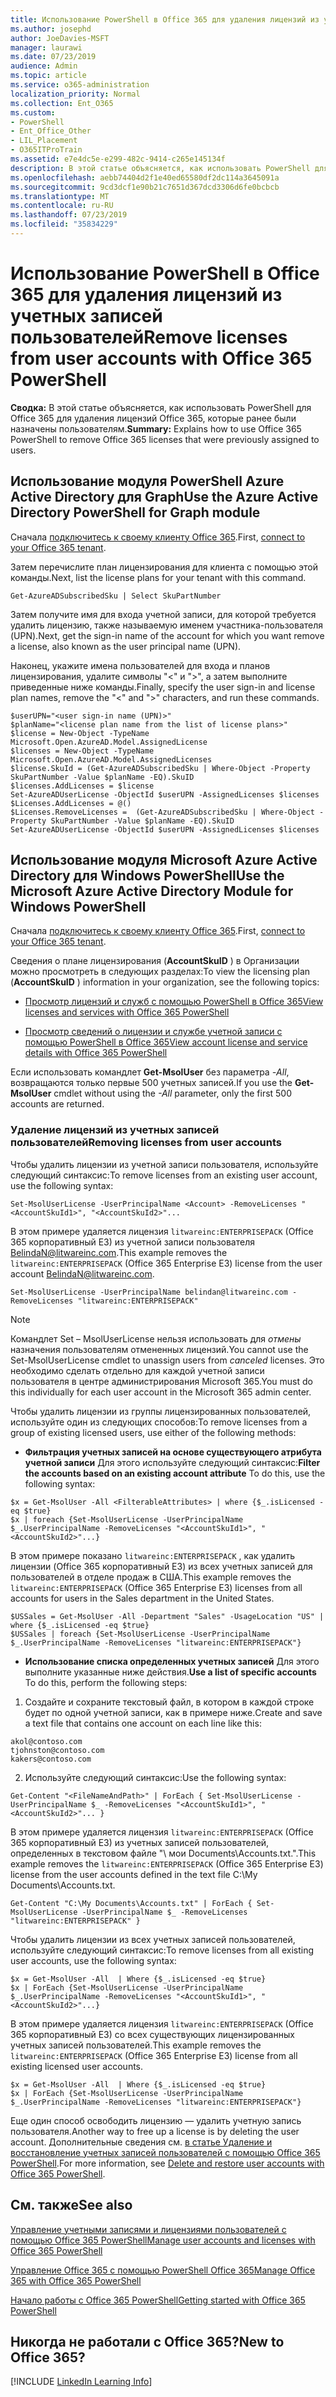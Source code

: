 ```yaml
---
title: Использование PowerShell в Office 365 для удаления лицензий из учетных записей пользователей
ms.author: josephd
author: JoeDavies-MSFT
manager: laurawi
ms.date: 07/23/2019
audience: Admin
ms.topic: article
ms.service: o365-administration
localization_priority: Normal
ms.collection: Ent_O365
ms.custom:
- PowerShell
- Ent_Office_Other
- LIL_Placement
- O365ITProTrain
ms.assetid: e7e4dc5e-e299-482c-9414-c265e145134f
description: В этой статье объясняется, как использовать PowerShell для Office 365 для удаления лицензий Office 365, которые ранее были назначены пользователям.
ms.openlocfilehash: aebb74404d2f1e40ed65580df2dc114a3645091a
ms.sourcegitcommit: 9cd3dcf1e90b21c7651d367dcd3306d6fe0bcbcb
ms.translationtype: MT
ms.contentlocale: ru-RU
ms.lasthandoff: 07/23/2019
ms.locfileid: "35834229"
---
```

# <a name="remove-licenses-from-user-accounts-with-office-365-powershell"></a><span data-ttu-id="754d6-103">Использование PowerShell в Office 365 для удаления лицензий из учетных записей пользователей</span><span class="sxs-lookup"><span data-stu-id="754d6-103">Remove licenses from user accounts with Office 365 PowerShell</span></span>

<span data-ttu-id="754d6-104">**Сводка:** В этой статье объясняется, как использовать PowerShell для Office 365 для удаления лицензий Office 365, которые ранее были назначены пользователям.</span><span class="sxs-lookup"><span data-stu-id="754d6-104">**Summary:** Explains how to use Office 365 PowerShell to remove Office 365 licenses that were previously assigned to users.</span></span>

## <a name="use-the-azure-active-directory-powershell-for-graph-module"></a><span data-ttu-id="754d6-105">Использование модуля PowerShell Azure Active Directory для Graph</span><span class="sxs-lookup"><span data-stu-id="754d6-105">Use the Azure Active Directory PowerShell for Graph module</span></span>

<span data-ttu-id="754d6-106">Сначала [подключитесь к своему клиенту Office 365](connect-to-office-365-powershell.md#connect-with-the-azure-active-directory-powershell-for-graph-module).</span><span class="sxs-lookup"><span data-stu-id="754d6-106">First, [connect to your Office 365 tenant](connect-to-office-365-powershell.md#connect-with-the-azure-active-directory-powershell-for-graph-module).</span></span>
  

<span data-ttu-id="754d6-107">Затем перечислите план лицензирования для клиента с помощью этой команды.</span><span class="sxs-lookup"><span data-stu-id="754d6-107">Next, list the license plans for your tenant with this command.</span></span>

```
Get-AzureADSubscribedSku | Select SkuPartNumber
```

<span data-ttu-id="754d6-108">Затем получите имя для входа учетной записи, для которой требуется удалить лицензию, также называемую именем участника-пользователя (UPN).</span><span class="sxs-lookup"><span data-stu-id="754d6-108">Next, get the sign-in name of the account for which you want remove a license, also known as the user principal name (UPN).</span></span>

<span data-ttu-id="754d6-109">Наконец, укажите имена пользователей для входа и планов лицензирования, удалите символы "<" и ">", а затем выполните приведенные ниже команды.</span><span class="sxs-lookup"><span data-stu-id="754d6-109">Finally, specify the user sign-in and license plan names, remove the "<" and ">" characters, and run these commands.</span></span>

```
$userUPN="<user sign-in name (UPN)>"
$planName="<license plan name from the list of license plans>"
$license = New-Object -TypeName Microsoft.Open.AzureAD.Model.AssignedLicense
$licenses = New-Object -TypeName Microsoft.Open.AzureAD.Model.AssignedLicenses
$license.SkuId = (Get-AzureADSubscribedSku | Where-Object -Property SkuPartNumber -Value $planName -EQ).SkuID
$licenses.AddLicenses = $license
Set-AzureADUserLicense -ObjectId $userUPN -AssignedLicenses $licenses
$Licenses.AddLicenses = @()
$Licenses.RemoveLicenses =  (Get-AzureADSubscribedSku | Where-Object -Property SkuPartNumber -Value $planName -EQ).SkuID
Set-AzureADUserLicense -ObjectId $userUPN -AssignedLicenses $licenses
```

## <a name="use-the-microsoft-azure-active-directory-module-for-windows-powershell"></a><span data-ttu-id="754d6-110">Использование модуля Microsoft Azure Active Directory для Windows PowerShell</span><span class="sxs-lookup"><span data-stu-id="754d6-110">Use the Microsoft Azure Active Directory Module for Windows PowerShell</span></span>

<span data-ttu-id="754d6-111">Сначала [подключитесь к своему клиенту Office 365](connect-to-office-365-powershell.md#connect-with-the-microsoft-azure-active-directory-module-for-windows-powershell).</span><span class="sxs-lookup"><span data-stu-id="754d6-111">First, [connect to your Office 365 tenant](connect-to-office-365-powershell.md#connect-with-the-microsoft-azure-active-directory-module-for-windows-powershell).</span></span>

   
<span data-ttu-id="754d6-112">Сведения о плане лицензирования (**AccountSkuID** ) в Организации можно просмотреть в следующих разделах:</span><span class="sxs-lookup"><span data-stu-id="754d6-112">To view the licensing plan (**AccountSkuID** ) information in your organization, see the following topics:</span></span>
    
  - [<span data-ttu-id="754d6-113">Просмотр лицензий и служб с помощью PowerShell в Office 365</span><span class="sxs-lookup"><span data-stu-id="754d6-113">View licenses and services with Office 365 PowerShell</span></span>](view-licenses-and-services-with-office-365-powershell.md)
    
  - [<span data-ttu-id="754d6-114">Просмотр сведений о лицензии и службе учетной записи с помощью PowerShell в Office 365</span><span class="sxs-lookup"><span data-stu-id="754d6-114">View account license and service details with Office 365 PowerShell</span></span>](view-account-license-and-service-details-with-office-365-powershell.md)
    
<span data-ttu-id="754d6-115">Если использовать командлет **Get-MsolUser** без параметра _-All_, возвращаются только первые 500 учетных записей.</span><span class="sxs-lookup"><span data-stu-id="754d6-115">If you use the **Get-MsolUser** cmdlet without using the _-All_ parameter, only the first 500 accounts are returned.</span></span>
    
### <a name="removing-licenses-from-user-accounts"></a><span data-ttu-id="754d6-116">Удаление лицензий из учетных записей пользователей</span><span class="sxs-lookup"><span data-stu-id="754d6-116">Removing licenses from user accounts</span></span>

<span data-ttu-id="754d6-117">Чтобы удалить лицензии из учетной записи пользователя, используйте следующий синтаксис:</span><span class="sxs-lookup"><span data-stu-id="754d6-117">To remove licenses from an existing user account, use the following syntax:</span></span>
  
```
Set-MsolUserLicense -UserPrincipalName <Account> -RemoveLicenses "<AccountSkuId1>", "<AccountSkuId2>"...
```

<span data-ttu-id="754d6-118">В этом примере удаляется лицензия `litwareinc:ENTERPRISEPACK` (Office 365 корпоративный E3) из учетной записи пользователя BelindaN@litwareinc.com.</span><span class="sxs-lookup"><span data-stu-id="754d6-118">This example removes the `litwareinc:ENTERPRISEPACK` (Office 365 Enterprise E3) license from the user account BelindaN@litwareinc.com.</span></span>
  
```
Set-MsolUserLicense -UserPrincipalName belindan@litwareinc.com -RemoveLicenses "litwareinc:ENTERPRISEPACK"
```

>[!Note]
><span data-ttu-id="754d6-119">Командлет Set – MsolUserLicense нельзя использовать для *отмены* назначения пользователям отмененных лицензий.</span><span class="sxs-lookup"><span data-stu-id="754d6-119">You cannot use the Set-MsolUserLicense cmdlet to unassign users from *canceled* licenses.</span></span> <span data-ttu-id="754d6-120">Это необходимо сделать отдельно для каждой учетной записи пользователя в центре администрирования Microsoft 365.</span><span class="sxs-lookup"><span data-stu-id="754d6-120">You must do this individually for each user account in the Microsoft 365 admin center.</span></span>
>

<span data-ttu-id="754d6-121">Чтобы удалить лицензии из группы лицензированных пользователей, используйте один из следующих способов:</span><span class="sxs-lookup"><span data-stu-id="754d6-121">To remove licenses from a group of existing licensed users, use either of the following methods:</span></span>
  
- <span data-ttu-id="754d6-122">**Фильтрация учетных записей на основе существующего атрибута учетной записи** Для этого используйте следующий синтаксис:</span><span class="sxs-lookup"><span data-stu-id="754d6-122">**Filter the accounts based on an existing account attribute** To do this, use the following syntax:</span></span>
    
```
$x = Get-MsolUser -All <FilterableAttributes> | where {$_.isLicensed -eq $true}
$x | foreach {Set-MsolUserLicense -UserPrincipalName $_.UserPrincipalName -RemoveLicenses "<AccountSkuId1>", "<AccountSkuId2>"...}
```

<span data-ttu-id="754d6-123">В этом примере показано `litwareinc:ENTERPRISEPACK` , как удалить лицензии (Office 365 корпоративный E3) из всех учетных записей для пользователей в отделе продаж в США.</span><span class="sxs-lookup"><span data-stu-id="754d6-123">This example removes the  `litwareinc:ENTERPRISEPACK` (Office 365 Enterprise E3) licenses from all accounts for users in the Sales department in the United States.</span></span>
    
```
$USSales = Get-MsolUser -All -Department "Sales" -UsageLocation "US" | where {$_.isLicensed -eq $true}
$USSales | foreach {Set-MsolUserLicense -UserPrincipalName $_.UserPrincipalName -RemoveLicenses "litwareinc:ENTERPRISEPACK"}
```

- <span data-ttu-id="754d6-124">**Использование списка определенных учетных записей** Для этого выполните указанные ниже действия.</span><span class="sxs-lookup"><span data-stu-id="754d6-124">**Use a list of specific accounts** To do this, perform the following steps:</span></span>
    
1. <span data-ttu-id="754d6-125">Создайте и сохраните текстовый файл, в котором в каждой строке будет по одной учетной записи, как в примере ниже.</span><span class="sxs-lookup"><span data-stu-id="754d6-125">Create and save a text file that contains one account on each line like this:</span></span>
    
  ```
akol@contoso.com
tjohnston@contoso.com
kakers@contoso.com
  ```

2. <span data-ttu-id="754d6-126">Используйте следующий синтаксис:</span><span class="sxs-lookup"><span data-stu-id="754d6-126">Use the following syntax:</span></span>
    
  ```
  Get-Content "<FileNameAndPath>" | ForEach { Set-MsolUserLicense -UserPrincipalName $_ -RemoveLicenses "<AccountSkuId1>", "<AccountSkuId2>"... }
  ```

<span data-ttu-id="754d6-127">В этом примере удаляется лицензия `litwareinc:ENTERPRISEPACK` (Office 365 корпоративный E3) из учетных записей пользователей, определенных в текстовом файле "\ мои Documents\Accounts.txt.".</span><span class="sxs-lookup"><span data-stu-id="754d6-127">This example removes the  `litwareinc:ENTERPRISEPACK` (Office 365 Enterprise E3) license from the user accounts defined in the text file C:\My Documents\Accounts.txt.</span></span>
    
  ```
  Get-Content "C:\My Documents\Accounts.txt" | ForEach { Set-MsolUserLicense -UserPrincipalName $_ -RemoveLicenses "litwareinc:ENTERPRISEPACK" }
  ```

<span data-ttu-id="754d6-128">Чтобы удалить лицензии из всех учетных записей пользователей, используйте следующий синтаксис:</span><span class="sxs-lookup"><span data-stu-id="754d6-128">To remove licenses from all existing user accounts, use the following syntax:</span></span>
  
```
$x = Get-MsolUser -All  | Where {$_.isLicensed -eq $true}
$x | ForEach {Set-MsolUserLicense -UserPrincipalName $_.UserPrincipalName -RemoveLicenses "<AccountSkuId1>", "<AccountSkuId2>"...}
```

<span data-ttu-id="754d6-129">В этом примере удаляется лицензия `litwareinc:ENTERPRISEPACK` (Office 365 корпоративный E3) со всех существующих лицензированных учетных записей пользователей.</span><span class="sxs-lookup"><span data-stu-id="754d6-129">This example removes the  `litwareinc:ENTERPRISEPACK` (Office 365 Enterprise E3) license from all existing licensed user accounts.</span></span>
  
```
$x = Get-MsolUser -All  | Where {$_.isLicensed -eq $true}
$x | ForEach {Set-MsolUserLicense -UserPrincipalName $_.UserPrincipalName -RemoveLicenses "litwareinc:ENTERPRISEPACK"}
```

<span data-ttu-id="754d6-130">Еще один способ освободить лицензию — удалить учетную запись пользователя.</span><span class="sxs-lookup"><span data-stu-id="754d6-130">Another way to free up a license is by deleting the user account.</span></span> <span data-ttu-id="754d6-131">Дополнительные сведения см. [в статье Удаление и восстановление учетных записей пользователей с помощью Office 365 PowerShell](delete-and-restore-user-accounts-with-office-365-powershell.md).</span><span class="sxs-lookup"><span data-stu-id="754d6-131">For more information, see [Delete and restore user accounts with Office 365 PowerShell](delete-and-restore-user-accounts-with-office-365-powershell.md).</span></span>
  
## <a name="see-also"></a><span data-ttu-id="754d6-132">См. также</span><span class="sxs-lookup"><span data-stu-id="754d6-132">See also</span></span>

[<span data-ttu-id="754d6-133">Управление учетными записями и лицензиями пользователей с помощью Office 365 PowerShell</span><span class="sxs-lookup"><span data-stu-id="754d6-133">Manage user accounts and licenses with Office 365 PowerShell</span></span>](manage-user-accounts-and-licenses-with-office-365-powershell.md)
  
[<span data-ttu-id="754d6-134">Управление Office 365 с помощью PowerShell Office 365</span><span class="sxs-lookup"><span data-stu-id="754d6-134">Manage Office 365 with Office 365 PowerShell</span></span>](manage-office-365-with-office-365-powershell.md)
  
[<span data-ttu-id="754d6-135">Начало работы с Office 365 PowerShell</span><span class="sxs-lookup"><span data-stu-id="754d6-135">Getting started with Office 365 PowerShell</span></span>](getting-started-with-office-365-powershell.md)

    
## <a name="new-to-office-365"></a><span data-ttu-id="754d6-136">Никогда не работали с Office 365?</span><span class="sxs-lookup"><span data-stu-id="754d6-136">New to Office 365?</span></span>

[!INCLUDE [LinkedIn Learning Info](../common/office/linkedin-learning-info.md)]
   

